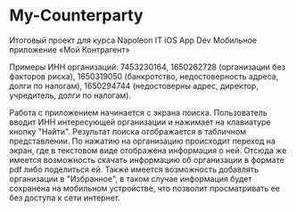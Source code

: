 # My-Counterparty
Итоговый проект для курса Napoleon IT iOS App Dev
Мобильное приложение «Мой Контрагент»

Примеры ИНН организаций:
7453230164, 1650262728 (организации без факторов риска),
1650319050 (банкротство, недостоверность адреса, долги по налогам),
1650294744 (недостоверны адрес, директор, учредитель, долги по налогам).

Работа с приложением начинается с экрана поиска.
Пользователь вводит ИНН интересующей организации и нажимает на клавиатуре кнопку "Найти".
Результат поиска отображается в табличном представлении. По нажатию на организацию происходит переход на экран, где в текстовом виде отображена информация о ней. Отсюда же имеется возможность скачать информацию об организации в формате pdf либо поделиться ей.
Также имеется возможность добавлять организации в "Избранное", в таком случае информация будет сохранена на мобильном устройстве, что позволит просматривать ее без доступа к сети интернет.
